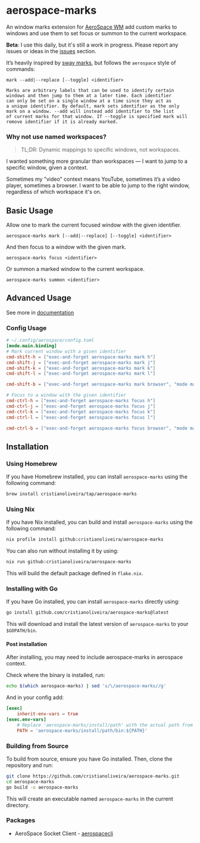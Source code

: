 # aerospace-marks

An window marks extension for [AeroSpace WM](https://github.com/nikitabobko/AeroSpace) add
custom marks to windows and use them to set focus or summon to the current workspace.

**Beta**: I use this daily, but it's still a work in progress. Please report any issues or ideas in the [issues](https://github.com/cristianoliveira/aerospace-marks/issues) section.

It’s heavily inspired by [sway marks](https://man.archlinux.org/man/sway.5.en), but follows the `aerospace` style of commands:
```text
mark --add|--replace [--toggle] <identifier>

Marks are arbitrary labels that can be used to identify certain
windows and then jump to them at a later time. Each identifier
can only be set on a single window at a time since they act as
a unique identifier. By default, mark sets identifier as the only
mark on a window. --add will instead add identifier to the list
of current marks for that window. If --toggle is specified mark will
remove identifier if it is already marked.
```

### Why not use named workspaces?

> TL;DR: Dynamic mappings to specific windows, not workspaces.

I wanted something more granular than workspaces — I want to jump to a specific window, given a context.

Sometimes my "video" context means YouTube, sometimes it’s a video player, sometimes a browser. I want to be able to jump to the right window, regardless of which workspace it's on.

## Basic Usage

Allow one to mark the current focused window with the given identifier. 
```text
aerospace-marks mark [--add|--replace] [--toggle] <identifier>
```
And then focus to a window with the given mark.
```text
aerospace-marks focus <identifier>
```
Or summon a marked window to the current workspace.
```text
aerospace-marks summon <identifier>
```

## Advanced Usage

See more in [documentation](docs/aerospace-marks)

### Config Usage

```toml
# ~/.config/aerospace/config.toml
[mode.main.binding] 
# Mark current window with a given identifier
cmd-shift-h = ["exec-and-forget aerospace-marks mark h"]
cmd-shift-j = ["exec-and-forget aerospace-marks mark j"]
cmd-shift-k = ["exec-and-forget aerospace-marks mark k"]
cmd-shift-l = ["exec-and-forget aerospace-marks mark l"]

cmd-shift-b = ["exec-and-forget aerospace-marks mark browser", "mode main"]

# Focus to a window with the given identifier
cmd-ctrl-h = ["exec-and-forget aerospace-marks focus h"]
cmd-ctrl-j = ["exec-and-forget aerospace-marks focus j"]
cmd-ctrl-k = ["exec-and-forget aerospace-marks focus k"]
cmd-ctrl-l = ["exec-and-forget aerospace-marks focus l"]

cmd-ctrl-b = ["exec-and-forget aerospace-marks focus browser", "mode main"]
```

## Installation

### Using Homebrew

If you have Homebrew installed, you can install `aerospace-marks` using the following command:

```bash
brew install cristianoliveira/tap/aerospace-marks
```

### Using Nix

If you have Nix installed, you can build and install `aerospace-marks` using the following command:

```bash
nix profile install github:cristianoliveira/aerospace-marks
```

You can also run without installing it by using:

```bash
nix run github:cristianoliveira/aerospace-marks
```

This will build the default package defined in `flake.nix`.

### Installing with Go

If you have Go installed, you can install `aerospace-marks` directly using:

```bash
go install github.com/cristianoliveira/aerospace-marks@latest
```

This will download and install the latest version of `aerospace-marks` to your `$GOPATH/bin`.

#### Post installation

After installing, you may need to include aerospace-marks in aerospace context.

Check where the binary is installed, run:
```bash
echo $(which aerospace-marks) | sed 's/\/aerospace-marks//g'
```

And in your config add:
```toml
[exec]
    inherit-env-vars = true
[exec.env-vars]
    # Replace 'aerospace-marks/install/path' with the actual path from the above command
    PATH = 'aerospace-marks/install/path/bin:${PATH}'
```

### Building from Source

To build from source, ensure you have Go installed. Then, clone the repository and run:

```bash
git clone https://github.com/cristianoliveira/aerospace-marks.git
cd aerospace-marks
go build -o aerospace-marks
```

This will create an executable named `aerospace-marks` in the current directory.

### Packages

- AeroSpace Socket Client - [aerospacecli](pkgs/aerospacecli)
